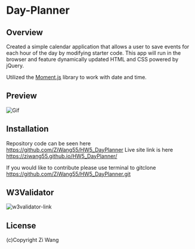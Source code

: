 # Day-Planner

## Overview

Created a simple calendar application that allows a user to save events for each hour of the day by modifying starter code. This app will run in the browser and feature dynamically updated HTML and CSS powered by jQuery.

Utilized the [Moment.js](https://momentjs.com/) library to work with date and time.

## Preview

![Gif](https://github.com/ZiWang55/HW5_DayPlanner/blob/main/Assets/Work-Day-Scheduler.gif?raw=true)

## Installation

Repository code can be seen here https://github.com/ZiWang55/HW5_DayPlanner Live site link is here https://ziwang55.github.io/HW5_DayPlanner/

If you would like to contribute please use terminal to gitclone https://github.com/ZiWang55/HW5_DayPlanner.git

## W3Validator

![w3validator-link](https://validator.w3.org/nu/?doc=https%3A%2F%2Fziwang55.github.io%2FHW5_DayPlanner%2F)

## License
(c)Copyright Zi Wang
